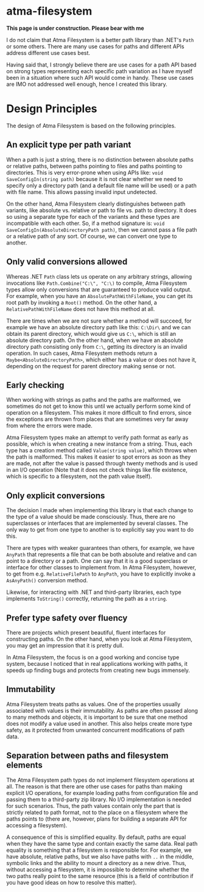 # atma-filesystem

**This page is under construction. Please bear with me**

I do not claim that Atma Filesystem is a better path library than .NET's `Path` or some others. There are many use cases for paths and different APIs address different use cases best.

Having said that, I strongly believe there are use cases for a path API based on strong types representing each specific path variation as I have myself been in a situation where such API would come in handy. These use cases are IMO not addressed well enough, hence I created this library.

# Design Principles

The design of Atma Filesystem is based on the following principles.

## An explicit type per path variant

When a path is just a string, there is no distinction between absolute paths or relative paths, between paths pointing to files and paths pointing to directories. This is very error-prone when using APIs like: `void SaveConfigIn(string path)` because it is not clear whether we need to specify only a directory path (and a default file name will be used) or a path with file name. This allows passing invalid input undetected.

On the other hand, Atma Filesystem clearly distinguishes between path variants, like absolute vs. relative or path to file vs. path to directory. It does so using a separate type for each of the variants and these types are incompatible with each other. So, if a method signature is: `void SaveConfigIn(AbsoluteDirectoryPath path)`, then we cannot pass a file path or a relative path of any sort. Of course, we can convert one type to another.

## Only valid conversions allowed

Whereas .NET `Path` class lets us operate on any arbitrary strings, allowing invocations like `Path.Combine("C:\", "C:\)` to compile, Atma Filesystem types allow only conversions that are guaranteed to produce valid output. For example, when you have an `AbsolutePathWithFileName`, you can get its root path by invoking a `Root()` method. On the other hand, a `RelativePathWithFileName` does not have this method at all.

There are times when we are not sure whether a method will succeed, for example we have an absolute directory path like this: `C:\Dir\` and we can obtain its parent directory, which would give us `C:\`, which is still an absolute directory path. On the other hand, when we have an absolute directory path consisting only from `C:\`, getting its directory is an invalid operation. In such cases, Atma Filesystem methods return a `Maybe<AbsoluteDirectoryPath>`, which either has a value or does not have it, depending on the request for parent directory making sense or not.

## Early checking

When working with strings as paths and the paths are malformed, we sometimes do not get to know this until we actually perform some kind of operation on a filesystem. This makes it more difficult to find errors, since the exceptions are thrown from places that are sometimes very far away from where the errors were made.

Atma Filesystem types make an attempt to verify path format as early as possible, which is when creating a new instance from a string. Thus, each type has a creation method called `Value(string value)`, which throws when the path is malformed. This makes it easier to spot errors as soon as they are made, not after the value is passed through twenty methods and is used in an I/O operation (Note that it does not check things like file existence, which is specific to a filesystem, not the path value itself).

## Only explicit conversions

The decision I made when implementing this library is that each change to the type of a value should be made consciously. Thus, there are no superclasses or interfaces that are implemented by several classes. The only way to get from one type to another is to explicitly say you want to do this.

There are types with weaker guarantees than others, for example, we have `AnyPath` that represents a file that can be both absolute and relative and can point to a directory or a path. One can say that it is a good superclass or interface for other classes to implement from. In Atma Filesystem, however, to get from e.g. `RelativeFilePath` to `AnyPath`, you have to explicitly invoke a `AsAnyPath()` conversion method.

Likewise, for interacting with .NET and third-party libraries, each type implements `ToString()` correctly, returning the path as a `string`.

## Prefer type safety over fluency

There are projects which present beautiful, fluent interfaces for constructing paths. On the other hand, when you look at Atma Filesystem, you may get an impression that it is pretty dull.

In Atma Filesystem, the focus is on a good working and concise type system, because I noticed that in real applications working with paths, it speeds up finding bugs and protects from creating new bugs immensely.

## Immutability

Atma Filesystem treats paths as values. One of the properties usually associated with values is their immutability. As paths are often passed along to many methods and objects, it is important to be sure that one method does not modify a value used in another. This also helps create more type safety, as it protected from unwanted concurrent modifications of path data.

## Separation between paths and filesystem elements

The Atma Filesystem path types do not implement filesystem operations at all. The reason is that there are other use cases for paths than making explicit I/O operations, for example loading paths from configuration file and passing them to a third-party zip library. No I/O implementation is needed for such scenarios. Thus, the path values contain only the part that is strictly related to path format, not to the place on a filesystem where the paths points to (there are, however, plans for building a separate API for accessing a filesystem).

A consequence of this is simplified equality. By default, paths are equal when they have the same type and contain exactly the same data. Real path equality is something that a filesystem is responsible for. For example, we have absolute, relative paths, but we also have paths with `..` in the middle, symbolic links and the ability to mount a directory as a new drive. Thus, without accessing a filesystem, it is impossible to determine whether the two paths really point to the same resource (this is a field of contribution if you have good ideas on how to resolve this matter).
